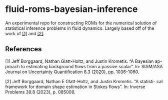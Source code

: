 # fluid-roms-bayesian-inference
An experimental repo for constructing ROMs for the numerical solution of statistical inference problems in fluid dynamics. Largely based off of the work of [[1]](#1) and [[2]](#2).

## References

<a id="1">[1]</a>
Jeff Borggaard, Nathan Glatt-Holtz, and Justin Krometis. “A Bayesian ap-
proach to estimating background flows from a passive scalar”. In: SIAM/ASA
Journal on Uncertainty Quantification 8.3 (2020), pp. 1036–1060.

<a id="2">[2]</a>
Jeff Borggaard, Nathan E Glatt-Holtz, and Justin Krometis. “A statisti-
cal framework for domain shape estimation in Stokes flows”. In: Inverse
Problems 39.8 (2023), p. 085009.
